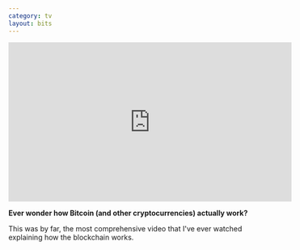 ```yaml
---
category: tv
layout: bits
---
```


<iframe width="560" height="315" src="https://www.youtube-nocookie.com/embed/bBC-nXj3Ng4" frameborder="0" allowfullscreen></iframe>

**Ever wonder how Bitcoin (and other cryptocurrencies) actually work?**

This was by far, the most comprehensive video that I've ever watched explaining how the blockchain works.
